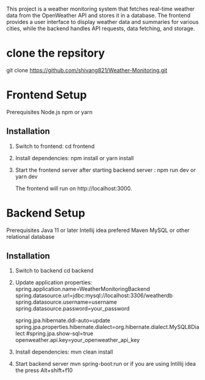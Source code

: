 This project is a weather monitoring system that fetches real-time weather data from the OpenWeather API and stores it in a database.
The frontend provides a user interface to display weather data and summaries for various cities, while the backend handles API requests, data fetching, and storage.

# clone the repsitory
  git clone https://github.com/shivang821/Weather-Monitoring.git
# Frontend Setup
  Prerequisites
  Node.js
  npm or yarn
  
  ## Installation
  1. Switch to frontend:
     cd frontend
  2. Install dependencies:
     npm install
     or
     yarn install
  3. Start the frontend server after starting backend server :
     npm run dev
     or
     yarn dev
     
     The frontend will run on http://localhost:3000.

# Backend Setup
  Prerequisites
  Java 11 or later
  Intellij idea prefered
  Maven
  MySQL or other relational database
  ## Installation
  1. Switch to backend
     cd backend
  2. Update application properties:
      spring.application.name=WeatherMonitoringBackend
      spring.datasource.url=jdbc:mysql://localhost:3306/weatherdb
      spring.datasource.username=username
      spring.datasource.password=your_password
      
      spring.jpa.hibernate.ddl-auto=update
      spring.jpa.properties.hibernate.dialect=org.hibernate.dialect.MySQL8Dialect
      #spring.jpa.show-sql=true
      openweather.api.key=your_openweather_api_key
  3. Install dependencies:
     mvn clean install
  4. Start backend server
     mvn spring-boot:run or if you are using Intillij idea the press Alt+shift+f10
   
